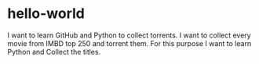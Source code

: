 # hello-world
I want to learn GitHub and Python to collect torrents.
I want to collect every movie from IMBD top 250 and torrent them.
For this purpose I want to learn Python and Collect the titles.
